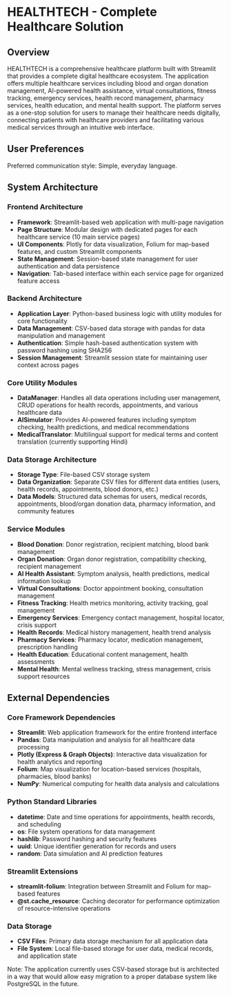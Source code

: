 # HEALTHTECH - Complete Healthcare Solution

## Overview

HEALTHTECH is a comprehensive healthcare platform built with Streamlit that provides a complete digital healthcare ecosystem. The application offers multiple healthcare services including blood and organ donation management, AI-powered health assistance, virtual consultations, fitness tracking, emergency services, health record management, pharmacy services, health education, and mental health support. The platform serves as a one-stop solution for users to manage their healthcare needs digitally, connecting patients with healthcare providers and facilitating various medical services through an intuitive web interface.

## User Preferences

Preferred communication style: Simple, everyday language.

## System Architecture

### Frontend Architecture
- **Framework**: Streamlit-based web application with multi-page navigation
- **Page Structure**: Modular design with dedicated pages for each healthcare service (10 main service pages)
- **UI Components**: Plotly for data visualization, Folium for map-based features, and custom Streamlit components
- **State Management**: Session-based state management for user authentication and data persistence
- **Navigation**: Tab-based interface within each service page for organized feature access

### Backend Architecture
- **Application Layer**: Python-based business logic with utility modules for core functionality
- **Data Management**: CSV-based data storage with pandas for data manipulation and management
- **Authentication**: Simple hash-based authentication system with password hashing using SHA256
- **Session Management**: Streamlit session state for maintaining user context across pages

### Core Utility Modules
- **DataManager**: Handles all data operations including user management, CRUD operations for health records, appointments, and various healthcare data
- **AISimulator**: Provides AI-powered features including symptom checking, health predictions, and medical recommendations
- **MedicalTranslator**: Multilingual support for medical terms and content translation (currently supporting Hindi)

### Data Storage Architecture
- **Storage Type**: File-based CSV storage system
- **Data Organization**: Separate CSV files for different data entities (users, health records, appointments, blood donors, etc.)
- **Data Models**: Structured data schemas for users, medical records, appointments, blood/organ donation data, pharmacy information, and community features

### Service Modules
- **Blood Donation**: Donor registration, recipient matching, blood bank management
- **Organ Donation**: Organ donor registration, compatibility checking, recipient management
- **AI Health Assistant**: Symptom analysis, health predictions, medical information lookup
- **Virtual Consultations**: Doctor appointment booking, consultation management
- **Fitness Tracking**: Health metrics monitoring, activity tracking, goal management
- **Emergency Services**: Emergency contact management, hospital locator, crisis support
- **Health Records**: Medical history management, health trend analysis
- **Pharmacy Services**: Pharmacy locator, medication management, prescription handling
- **Health Education**: Educational content management, health assessments
- **Mental Health**: Mental wellness tracking, stress management, crisis support resources

## External Dependencies

### Core Framework Dependencies
- **Streamlit**: Web application framework for the entire frontend interface
- **Pandas**: Data manipulation and analysis for all healthcare data processing
- **Plotly (Express & Graph Objects)**: Interactive data visualization for health analytics and reporting
- **Folium**: Map visualization for location-based services (hospitals, pharmacies, blood banks)
- **NumPy**: Numerical computing for health data analysis and calculations

### Python Standard Libraries
- **datetime**: Date and time operations for appointments, health records, and scheduling
- **os**: File system operations for data management
- **hashlib**: Password hashing and security features
- **uuid**: Unique identifier generation for records and users
- **random**: Data simulation and AI prediction features

### Streamlit Extensions
- **streamlit-folium**: Integration between Streamlit and Folium for map-based features
- **@st.cache_resource**: Caching decorator for performance optimization of resource-intensive operations

### Data Storage
- **CSV Files**: Primary data storage mechanism for all application data
- **File System**: Local file-based storage for user data, medical records, and application state

Note: The application currently uses CSV-based storage but is architected in a way that would allow easy migration to a proper database system like PostgreSQL in the future.